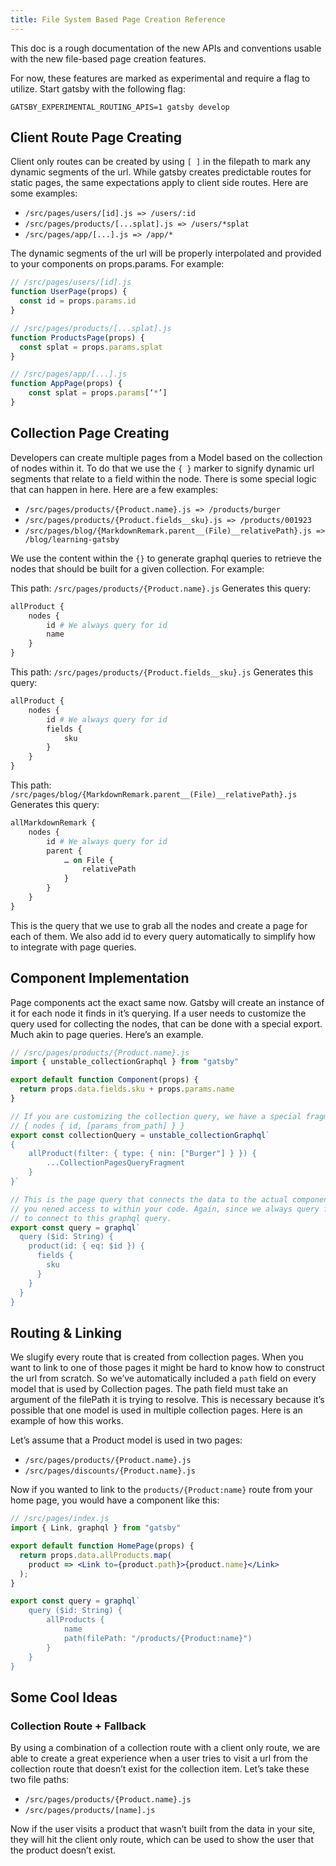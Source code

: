 ```yaml
---
title: File System Based Page Creation Reference
---
```


This doc is a rough documentation of the new APIs and conventions usable with the new file-based page creation features.

For now, these features are marked as experimental and require a flag to utilize. Start gatsby with the following flag:

```
GATSBY_EXPERIMENTAL_ROUTING_APIS=1 gatsby develop
```

## Client Route Page Creating

Client only routes can be created by using `[ ]` in the filepath to mark any dynamic segments of the url. While gatsby creates predictable routes for static pages, the same expectations apply to client side routes. Here are some examples:

- `/src/pages/users/[id].js => /users/:id`
- `/src/pages/products/[...splat].js => /users/*splat`
- `/src/pages/app/[...].js => /app/*`

The dynamic segments of the url will be properly interpolated and provided to your components on props.params. For example:

```js
// /src/pages/users/[id].js
function UserPage(props) {
  const id = props.params.id
}
```

```js
// /src/pages/products/[...splat].js
function ProductsPage(props) {
  const splat = props.params.splat
}
```

```js
// /src/pages/app/[...].js
function AppPage(props) {
    const splat = props.params[‘*’]
}
```

## Collection Page Creating

Developers can create multiple pages from a Model based on the collection of nodes within it. To do that we use the `{ }` marker to signify dynamic url segments that relate to a field within the node. There is some special logic that can happen in here. Here are a few examples:

- `/src/pages/products/{Product.name}.js => /products/burger`
- `/src/pages/products/{Product.fields__sku}.js => /products/001923`
- `/src/pages/blog/{MarkdownRemark.parent__(File)__relativePath}.js => /blog/learning-gatsby`

We use the content within the `{}` to generate graphql queries to retrieve the nodes that should be built for a given collection. For example:

This path: `/src/pages/products/{Product.name}.js`
Generates this query:

```graphql
allProduct {
    nodes {
        id # We always query for id
        name
    }
}
```

This path: `/src/pages/products/{Product.fields__sku}.js`
Generates this query:

```graphql
allProduct {
    nodes {
        id # We always query for id
        fields {
            sku
        }
    }
}
```

This path: `/src/pages/blog/{MarkdownRemark.parent__(File)__relativePath}.js`
Generates this query:

```graphql
allMarkdownRemark {
    nodes {
        id # We always query for id
        parent {
            … on File {
                relativePath
            }
        }
    }
}
```

This is the query that we use to grab all the nodes and create a page for each of them. We also add id to every query automatically to simplify how to integrate with page queries.

## Component Implementation

Page components act the exact same now. Gatsby will create an instance of it for each node it finds in it’s querying. If a user needs to customize the query used for collecting the nodes, that can be done with a special export. Much akin to page queries. Here’s an example.

```jsx
// /src/pages/products/{Product.name}.js
import { unstable_collectionGraphql } from "gatsby"

export default function Component(props) {
  return props.data.fields.sku + props.params.name
}

// If you are customizing the collection query, we have a special fragment you MUST use when using this api. The fragment changes into
// { nodes { id, [params_from_path] } }
export const collectionQuery = unstable_collectionGraphql`
{
    allProduct(filter: { type: { nin: ["Burger"] } }) {
        ...CollectionPagesQueryFragment
    }
}`

// This is the page query that connects the data to the actual component. Here you can query for any and all fields
// you nened access to within your code. Again, since we always query for `id` in the collection, you can use that
// to connect to this graphql query.
export const query = graphql`
  query ($id: String) {
    product(id: { eq: $id }) {
      fields {
        sku
      }
    }
  }
}
```

## Routing & Linking

We slugify every route that is created from collection pages. When you want to link to one of those pages it might be hard to know how to construct the url from scratch. So we’ve automatically included a `path` field on every model that is used by Collection pages. The path field must take an argument of the filePath it is trying to resolve. This is necessary because it’s possible that one model is used in multiple collection pages. Here is an example of how this works.

Let’s assume that a Product model is used in two pages:

- `/src/pages/products/{Product.name}.js`
- `/src/pages/discounts/{Product.name}.js`

Now if you wanted to link to the `products/{Product:name}` route from your home page, you would have a component like this:

```jsx
// /src/pages/index.js
import { Link, graphql } from "gatsby"

export default function HomePage(props) {
  return props.data.allProducts.map(
    product => <Link to={product.path}>{product.name}</Link>
  );
}

export const query = graphql`
    query ($id: String) {
        allProducts {
            name
            path(filePath: "/products/{Product:name}")
        }
    }
}
```

## Some Cool Ideas

### Collection Route + Fallback

By using a combination of a collection route with a client only route, we are able to create a great experience when a user tries to visit a url from the collection route that doesn’t exist for the collection item. Let’s take these two file paths:

- `/src/pages/products/{Product.name}.js`
- `/src/pages/products/[name].js`

Now if the user visits a product that wasn’t built from the data in your site, they will hit the client only route, which can be used to show the user that the product doesn’t exist.
